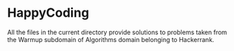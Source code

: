 # HappyCoding
All the files in the current directory provide solutions to problems taken from the Warmup subdomain of Algorithms domain belonging to Hackerrank.
